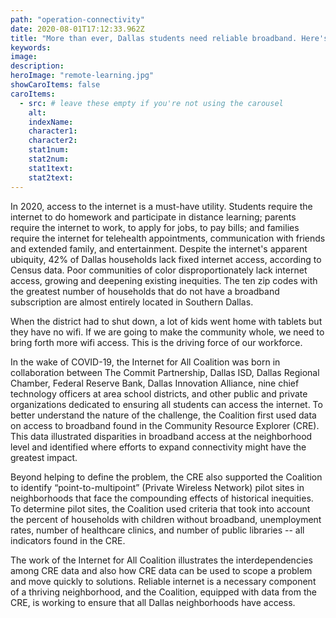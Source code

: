```yaml
---
path: "operation-connectivity"
date: 2020-08-01T17:12:33.962Z
title: "More than ever, Dallas students need reliable broadband. Here's how the CRE is helping."
keywords:
image: 
description:
heroImage: "remote-learning.jpg"
showCaroItems: false
caroItems:
  - src: # leave these empty if you're not using the carousel
    alt: 
    indexName: 
    character1: 
    character2: 
    stat1num: 
    stat2num: 
    stat1text: 
    stat2text:
---
```



<MdxBlogSection header="Operation Connectivity">

In 2020, access to the internet is a must-have utility. Students require the internet to do homework and participate in distance learning; parents require the internet to work, to apply for jobs, to pay bills; and families require the internet for telehealth appointments, communication with friends and extended family, and entertainment. Despite the internet's apparent ubiquity, 42% of Dallas households lack fixed internet access, according to Census data. Poor communities of color disproportionately lack internet access, growing and deepening existing inequities. The ten zip codes with the greatest number of households that do not have a broadband subscription are almost entirely located in Southern Dallas.

</MdxBlogSection>

<MdxQuote attribution="South Dallas resident">
  When the district had to shut down, a lot of kids went home with tablets but they have no wifi. If we are going to make the community whole, we need to bring forth more wifi access. This is the driving force of our workforce.
</MdxQuote>

<MdxBlogSection>

In the wake of COVID-19, the Internet for All Coalition was born in collaboration between The Commit Partnership, Dallas ISD, Dallas Regional Chamber, Federal Reserve Bank, Dallas Innovation Alliance, nine chief technology officers at area school districts, and other public and private organizations dedicated to ensuring all students can access the internet. To better understand the nature of the challenge, the Coalition first used data on access to broadband found in the Community Resource Explorer (CRE). This data illustrated disparities in broadband access at the neighborhood level and identified where efforts to expand connectivity might have the greatest impact.

Beyond helping to define the problem, the CRE also supported the Coalition to identify “point-to-multipoint” (Private Wireless Network) pilot sites in neighborhoods that face the compounding effects of historical inequities. To determine pilot sites, the Coalition used criteria that took into account the percent of households with children without broadband, unemployment rates, number of healthcare clinics, and number of public libraries -- all indicators found in the CRE.

The work of the Internet for All Coalition illustrates the interdependencies among CRE data and also how CRE data can be used to scope a problem and move quickly to solutions. Reliable internet is a necessary component of a thriving neighborhood, and the Coalition, equipped with data from the CRE, is working to ensure that all Dallas neighborhoods have access.

</MdxBlogSection>
